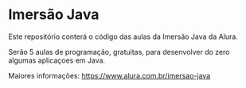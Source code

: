 # Imersão Java

Este repositório conterá o código das aulas da Imersão Java da Alura.

Serão 5 aulas de programação, gratuitas, para desenvolver do zero algumas aplicaçoes em Java.

Maiores informações: https://www.alura.com.br/imersao-java
